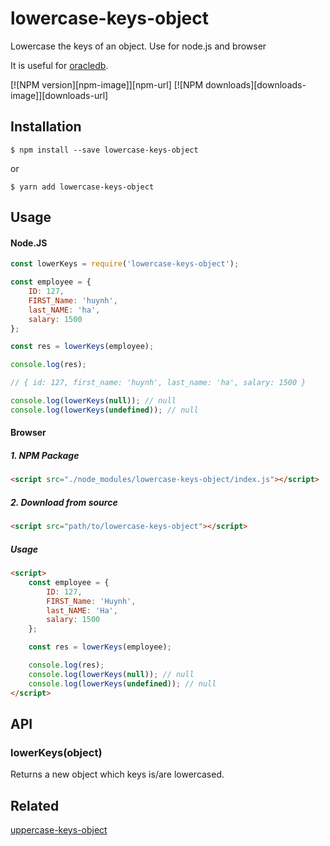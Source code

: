 # lowercase-keys-object
Lowercase the keys of an object. Use for node.js and browser

It is useful for [oracledb](https://github.com/oracle/node-oracledb).

[![NPM version][npm-image]][npm-url]
[![NPM downloads][downloads-image]][downloads-url]

## Installation

`$ npm install --save lowercase-keys-object`

or

`$ yarn add lowercase-keys-object`


## Usage

#### Node.JS

```js
const lowerKeys = require('lowercase-keys-object');

const employee = {
	ID: 127,
	FIRST_Name: 'huynh',
	last_NAME: 'ha',
	salary: 1500
};

const res = lowerKeys(employee);

console.log(res);

// { id: 127, first_name: 'huynh', last_name: 'ha', salary: 1500 }

console.log(lowerKeys(null)); // null
console.log(lowerKeys(undefined)); // null
```

#### Browser
##### 1. NPM Package
```html
<script src="./node_modules/lowercase-keys-object/index.js"></script>
```
##### 2. Download from source
```html
<script src="path/to/lowercase-keys-object"></script>
```
##### Usage
```html
<script>
	const employee = {
		ID: 127,
		FIRST_Name: 'Huynh',
		last_NAME: 'Ha',
		salary: 1500
	};

	const res = lowerKeys(employee);

	console.log(res);
	console.log(lowerKeys(null)); // null
	console.log(lowerKeys(undefined)); // null
</script>
```

## API

### lowerKeys(object)

Returns a new object which keys is/are lowercased.


## Related
[uppercase-keys-object](https://github.com/huynhsamha/uppercase-keys-object)
